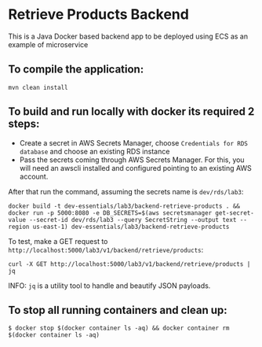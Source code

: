 # Retrieve Products Backend

This is a Java Docker based backend app to be deployed using ECS as an example of microservice

## To compile the application:

```
mvn clean install
```

## To build and run locally with docker its required 2 steps:

* Create a secret in AWS Secrets Manager, choose `Credentials for RDS database` and choose an existing RDS instance
* Pass the secrets coming through AWS Secrets Manager. For this, you will need an awscli installed and configured
    pointing to an existing AWS account.

After that run the command, assuming the secrets name is `dev/rds/lab3`:

```
docker build -t dev-essentials/lab3/backend-retrieve-products . && docker run -p 5000:8080 -e DB_SECRETS=$(aws secretsmanager get-secret-value --secret-id dev/rds/lab3 --query SecretString --output text --region us-east-1) dev-essentials/lab3/backend-retrieve-products
```

To test, make a GET request to `http://localhost:5000/lab3/v1/backend/retrieve/products`:

```
curl -X GET http://localhost:5000/lab3/v1/backend/retrieve/products | jq
```

INFO: `jq` is a utility tool to handle and beautify JSON payloads.

## To stop all running containers and clean up:

```
$ docker stop $(docker container ls -aq) && docker container rm $(docker container ls -aq)
```
